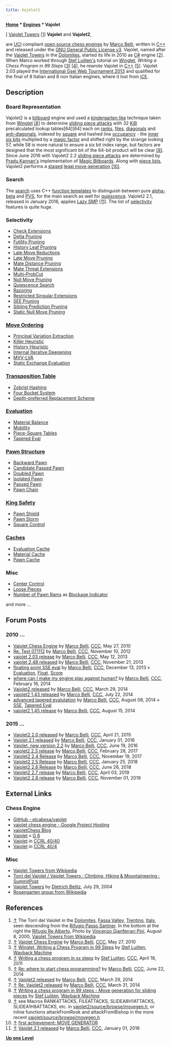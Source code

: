 ```yaml
---
title: Vajolet2
---
```

**[Home](Home "Home") \* [Engines](Engines "Engines") \* Vajolet**



[ [Vajolet Towers](https://en.wikipedia.org/wiki/Vajolet_Towers) <a id="cite-note-1" href="#cite-ref-1">[1]</a>
**Vajolet** and **Vajolet2**,  

are [UCI](UCI "UCI") compliant [open source chess engines](Category:Open_Source "Category:Open Source") by [Marco Belli](Marco_Belli "Marco Belli"), written in [C++](Cpp "Cpp") and released under the [GNU General Public License v3](Free_Software_Foundation#GPL "Free Software Foundation"). Vajolet, named after the [Vajolet Towers](https://en.wikipedia.org/wiki/Vajolet_Towers) in the [Dolomites](https://en.wikipedia.org/wiki/Dolomites), started its life in 2010 as [C#](C_sharp "C sharp") engine <a id="cite-note-2" href="#cite-ref-2">[2]</a>. When Marco worked through [Stef Luijten's](index.php?title=Stef_Luijten&action=edit&redlink=1 "Stef Luijten (page does not exist)") tutorial on [Winglet](Winglet "Winglet"), *Writing a Chess Program in 99 Steps* <a id="cite-note-3" href="#cite-ref-3">[3]</a> <a id="cite-note-4" href="#cite-ref-4">[4]</a>, he rewrote Vajolet in [C++](Cpp "Cpp") <a id="cite-note-5" href="#cite-ref-5">[5]</a>. Vajolet 2.03 played the [International Gsei Web Tournament 2013](IGWT_2013 "IGWT 2013") and qualified for the final of 8 Italian and 8 non Italian engines, where it lost from [iCE](ICE "ICE"). 



## Description


### Board Representation


Vajolet2 is a [bitboard](Bitboards "Bitboards") engine and used a [kindergarten like](Kindergarten_Bitboards "Kindergarten Bitboards") technique taken from [Winglet](Winglet "Winglet") <a id="cite-note-8" href="#cite-ref-8">[8]</a> to determine [sliding piece attacks](Sliding_Piece_Attacks "Sliding Piece Attacks") with 32 [KiB](https://en.wikipedia.org/wiki/Kibibyte) precalculated lookup tables[64][64] each on [ranks](Ranks "Ranks"), [files](Files "Files"), [diagonals](Diagonals "Diagonals") and [anti-diagonals](Anti-Diagonals "Anti-Diagonals"), indexed by [square](Squares "Squares") and hashed line [occupancy](Occupancy "Occupancy") - the [inner six bits](First_Rank_Attacks#TheOuterSquares "First Rank Attacks") multiplied by a [magic factor](Magic_Bitboards "Magic Bitboards") and shifted right by the strange looking 57, while 58 is more natural to ensure a six bit index range, but factors are designed that the most significant bit of the 64-bit product will be clear <a id="cite-note-9" href="#cite-ref-9">[9]</a>. Since June 2016 with Vajolet2 2.2 [sliding piece attacks](Sliding_Piece_Attacks "Sliding Piece Attacks") are determined by [Pradu Kannan's](Pradu_Kannan "Pradu Kannan") implementation of [Magic Bitboards](Magic_Bitboards "Magic Bitboards"). Along with [piece lists](Piece-Lists "Piece-Lists"), Vajolet2 performs a [staged](Move_Generation#Staged "Move Generation") [legal move generation](Move_Generation#Legal "Move Generation") <a id="cite-note-10" href="#cite-ref-10">[10]</a>. 



### Search


The [search](Search "Search") uses C++ [function templates](https://en.wikipedia.org/wiki/Template_%28C%2B%2B%29#Function_templates) to distinguish between pure [alpha-beta](Alpha-Beta "Alpha-Beta") and [PVS](Principal_Variation_Search "Principal Variation Search"), for the main search as well for [quiescence](Quiescence_Search "Quiescence Search"). Vajolet2 2.1, released in January 2016, applies [Lazy SMP](Lazy_SMP "Lazy SMP") <a id="cite-note-11" href="#cite-ref-11">[11]</a>. The list of [selectivity](Selectivity "Selectivity") features is quite huge.



### Selectivity


* [Check Extensions](Check_Extensions "Check Extensions")
* [Delta Pruning](Delta_Pruning "Delta Pruning")
* [Futility Pruning](Futility_Pruning "Futility Pruning")
* [History Leaf Pruning](History_Leaf_Pruning "History Leaf Pruning")
* [Late Move Reductions](Late_Move_Reductions "Late Move Reductions")
* [Late Move Pruning](Futility_Pruning#MoveCountBasedPruning "Futility Pruning")
* [Mate Distance Pruning](Mate_Distance_Pruning "Mate Distance Pruning")
* [Mate Threat Extensions](Mate_Threat_Extensions "Mate Threat Extensions")
* [Multi–ProbCut](ProbCut#MPC "ProbCut")
* [Null Move Pruning](Null_Move_Pruning "Null Move Pruning")
* [Quiescence Search](Quiescence_Search "Quiescence Search")
* [Razoring](Razoring "Razoring")
* [Restricted Singular Extensions](Singular_Extensions#RestrictedSE "Singular Extensions")
* [SEE Pruning](Static_Exchange_Evaluation "Static Exchange Evaluation")
* [Sibling Prediction Pruning](Sibling_Prediction_Pruning "Sibling Prediction Pruning")
* [Static Null Move Pruning](Reverse_Futility_Pruning "Reverse Futility Pruning")


### [Move Ordering](Move_Ordering "Move Ordering")


* [Principal Variation Extraction](Principal_Variation "Principal Variation")
* [Killer Heuristic](Killer_Heuristic "Killer Heuristic")
* [History Heuristic](History_Heuristic "History Heuristic")
* [Internal Iterative Deepening](Internal_Iterative_Deepening "Internal Iterative Deepening")
* [MVV-LVA](MVV-LVA "MVV-LVA")
* [Static Exchange Evaluation](Static_Exchange_Evaluation "Static Exchange Evaluation")


### [Transposition Table](Transposition_Table "Transposition Table")


* [Zobrist Hashing](Zobrist_Hashing "Zobrist Hashing")
* [Four Bucket System](Transposition_Table#Bucket "Transposition Table")
* [Depth-preferred Replacement Scheme](Transposition_Table#ReplacementStrategies "Transposition Table")


### [Evaluation](Evaluation "Evaluation")


* [Material Balance](Material#Balance "Material")
* [Mobility](Mobility "Mobility")
* [Piece-Square Tables](Piece-Square_Tables "Piece-Square Tables")
* [Tapered Eval](Tapered_Eval "Tapered Eval")


### [Pawn Structure](Pawn_Structure "Pawn Structure")


* [Backward Pawn](Backward_Pawn "Backward Pawn")
* [Candidate Passed Pawn](Candidate_Passed_Pawn "Candidate Passed Pawn")
* [Doubled Pawn](Doubled_Pawn "Doubled Pawn")
* [Isolated Pawn](Isolated_Pawn "Isolated Pawn")
* [Passed Pawn](Passed_Pawn "Passed Pawn")
* [Pawn Chain](Pawn_Chain "Pawn Chain")


### [King Safety](King_Safety "King Safety")


* [Pawn Shield](King_Safety#PawnShield "King Safety")
* [Pawn Storm](King_Safety#PawnStorm "King Safety")
* [Square Control](King_Safety#SquareControl "King Safety")


### [Caches](Hash_Table "Hash Table")


* [Evaluation Cache](Evaluation_Hash_Table "Evaluation Hash Table")
* [Material Cache](Material_Hash_Table "Material Hash Table")
* [Pawn Cache](Pawn_Hash_Table "Pawn Hash Table")


### Misc


* [Center Control](Center_Control "Center Control")
* [Loose Pieces](Loose_Piece "Loose Piece")
* [Number of Pawn Rams](Pawn_Rams_(Bitboards) "Pawn Rams (Bitboards)") as [Blockage Indicator](Blockage_Detection "Blockage Detection")


 and more ...
## Forum Posts


### 2010 ...


* [Vajolet Chess Engine](http://www.talkchess.com/forum/viewtopic.php?t=34545) by [Marco Belli](Marco_Belli "Marco Belli"), [CCC](CCC "CCC"), May 27, 2010
* [Re: Test 071112](http://www.talkchess.com/forum/viewtopic.php?t=45918&start=4) by [Marco Belli](Marco_Belli "Marco Belli"), [CCC](CCC "CCC"), November 10, 2012
* [vajolet 2.03 release](http://www.talkchess.com/forum/viewtopic.php?t=47974) by [Marco Belli](Marco_Belli "Marco Belli"), [CCC](CCC "CCC"), May 12, 2013
* [vajolet 2.48 released](http://www.talkchess.com/forum/viewtopic.php?t=50170) by [Marco Belli](Marco_Belli "Marco Belli"), [CCC](CCC "CCC"), November 21, 2013
* [floating point SSE eval](http://www.talkchess.com/forum/viewtopic.php?t=50472) by [Marco Belli](Marco_Belli "Marco Belli"), [CCC](CCC "CCC"), December 13, 2013 » [Evaluation](Evaluation "Evaluation"), [Float](Float "Float"), [Score](Score "Score")
* [where can I make my engine play against human?](http://www.talkchess.com/forum/viewtopic.php?t=51302) by [Marco Belli](Marco_Belli "Marco Belli"), [CCC](CCC "CCC"), February 16, 2014
* [Vajolet2 released](http://www.talkchess.com/forum/viewtopic.php?t=51786) by [Marco Belli](Marco_Belli "Marco Belli"), [CCC](CCC "CCC"), March 29, 2014
* [vajolet2 1.43 released](http://www.talkchess.com/forum/viewtopic.php?t=53048) by [Marco Belli](Marco_Belli "Marco Belli"), [CCC](CCC "CCC"), July 22, 2014
* [advanced tapered evalutation](http://www.talkchess.com/forum/viewtopic.php?t=53220) by [Marco Belli](Marco_Belli "Marco Belli"), [CCC](CCC "CCC"), August 08, 2014 » [SSE](SSE "SSE"), [Tapered Eval](Tapered_Eval "Tapered Eval")
* [vajolet2 1.45 release](http://www.talkchess.com/forum/viewtopic.php?t=53299) by [Marco Belli](Marco_Belli "Marco Belli"), [CCC](CCC "CCC"), August 15, 2014


### 2015 ...


* [Vajolet2 2.0 released](http://www.talkchess.com/forum/viewtopic.php?t=56086) by [Marco Belli](Marco_Belli "Marco Belli"), [CCC](CCC "CCC"), April 21, 2015
* [Vajolet 2.1 released](http://www.talkchess.com/forum/viewtopic.php?t=58762) by [Marco Belli](Marco_Belli "Marco Belli"), [CCC](CCC "CCC"), January 01, 2016
* [Vajolet, new version 2.2](http://www.talkchess.com/forum/viewtopic.php?t=60535) by [Marco Belli](Marco_Belli "Marco Belli"), [CCC](CCC "CCC"), June 19, 2016
* [vajolet2 2.3 release](http://www.talkchess.com/forum/viewtopic.php?t=63301) by [Marco Belli](Marco_Belli "Marco Belli"), [CCC](CCC "CCC"), February 28, 2017
* [Vajolet2 2.4 Release](http://www.talkchess.com/forum/viewtopic.php?t=65770) by [Marco Belli](Marco_Belli "Marco Belli"), [CCC](CCC "CCC"), November 19, 2017
* [Vajolet2 2.5 Release](http://www.talkchess.com/forum/viewtopic.php?t=66412) by [Marco Belli](Marco_Belli "Marco Belli"), [CCC](CCC "CCC"), January 25, 2018
* [Vajolet2 2.6 Release](http://www.talkchess.com/forum3/viewtopic.php?f=2&t=67828) by [Marco Belli](Marco_Belli "Marco Belli"), [CCC](CCC "CCC"), June 26, 2018
* [Vajolet2 2.7 release](http://www.talkchess.com/forum3/viewtopic.php?f=2&t=70403) by [Marco Belli](Marco_Belli "Marco Belli"), [CCC](CCC "CCC"), April 03, 2019
* [Vajolet2 2.8 release](http://www.talkchess.com/forum3/viewtopic.php?f=2&t=72225) by [Marco Belli](Marco_Belli "Marco Belli"), [CCC](CCC "CCC"), November 01, 2019


## External Links


### Chess Engine


* [GitHub - elcabesa/vajolet](https://github.com/elcabesa/vajolet/)
* [vajolet chess engine - Google Project Hosting](https://code.google.com/p/vajolet/)
* [vajoletChess Blog](http://vajoletchess.blogspot.it/)
* [Vajolet](http://www.g-sei.org/category/chess-engines/vajolet/) « [G 6](G_6 "G 6")
* [Vajolet](http://www.computerchess.org.uk/ccrl/4040/cgi/compare_engines.cgi?family=Vajolet&print=Rating+list&print=Results+table&print=LOS+table&print=Ponder+hit+table&print=Eval+difference+table&print=Comopp+gamenum+table&print=Overlap+table&print=Score+with+common+opponents) in [CCRL 40/40](CCRL "CCRL")
* [Vajolet](http://www.computerchess.org.uk/ccrl/404/cgi/compare_engines.cgi?family=Vajolet&print=Rating+list&print=Results+table&print=LOS+table&print=Ponder+hit+table&print=Eval+difference+table&print=Comopp+gamenum+table&print=Overlap+table&print=Score+with+common+opponents) in [CCRL 40/4](CCRL "CCRL")


### Misc


* [Vajolet Towers from Wikipedia](https://en.wikipedia.org/wiki/Vajolet_Towers)
* [Torri del Vajolet / Vajolet Towers : Climbing, Hiking & Mountaineering : SummitPost](http://www.summitpost.org/torri-del-vajolet-vajolet-towers/150951)
* [Vajolet Towers](http://physics-server.uoregon.edu/~belitz/db_virtual/db_climbing/peaks/vajolet_towers.html) by [Dietrich Belitz](http://physics-server.uoregon.edu/~belitz/), July 29, 2004
* [Rosengarten group from Wikipedia](https://en.wikipedia.org/wiki/Rosengarten_group)


## References


1. <a id="cite-ref-1" href="#cite-note-1">↑</a> The Torri del Vaiolet in the [Dolomites](https://en.wikipedia.org/wiki/Dolomites), [Fassa Valley](https://en.wikipedia.org/w/index.php?title=Fassa_Valley), [Trentino](https://en.wikipedia.org/wiki/Trentino), [Italy](https://en.wikipedia.org/wiki/Italy), seen descending from the [Rifugio Passo Santner](https://it.wikipedia.org/wiki/Rifugio_Passo_Santner). In the bottom at the right the [Rifugio Re Alberto](https://it.wikipedia.org/wiki/Rifugio_Re_Alberto), Photo by [Vincenzo Gianferrari Pini](http://commons.wikimedia.org/wiki/User:Vincenzo_Gianferrari_Pini), August 8, 2000, [Vajolet Towers from Wikipedia](https://en.wikipedia.org/wiki/Vajolet_Towers)
2. <a id="cite-ref-2" href="#cite-note-2">↑</a> [Vajolet Chess Engine](http://www.talkchess.com/forum/viewtopic.php?t=34545) by [Marco Belli](Marco_Belli "Marco Belli"), [CCC](CCC "CCC"), May 27, 2010
3. <a id="cite-ref-3" href="#cite-note-3">↑</a> [Winglet, Writing a Chess Program in 99 Steps](http://web.archive.org/web/20120621100214/http://www.sluijten.com/winglet/) by [Stef Luijten](index.php?title=Stef_Luijten&action=edit&redlink=1 "Stef Luijten (page does not exist)"), [Wayback Machine](https://en.wikipedia.org/wiki/Wayback_Machine)
4. <a id="cite-ref-4" href="#cite-note-4">↑</a> [Writing a chess program in xx steps](http://www.talkchess.com/forum/viewtopic.php?t=38787) by [Stef Luijten](index.php?title=Stef_Luijten&action=edit&redlink=1 "Stef Luijten (page does not exist)"), [CCC](CCC "CCC"), April 18, 2011
5. <a id="cite-ref-5" href="#cite-note-5">↑</a> [Re: where to start chess programming?](http://www.talkchess.com/forum/viewtopic.php?t=52709&start=18) by [Marco Belli](Marco_Belli "Marco Belli"), [CCC](CCC "CCC"), June 22, 2014
6. <a id="cite-ref-6" href="#cite-note-6">↑</a> [Vajolet2 released](http://www.talkchess.com/forum/viewtopic.php?t=51786) by [Marco Belli](Marco_Belli "Marco Belli"), [CCC](CCC "CCC"), March 29, 2014
7. <a id="cite-ref-7" href="#cite-note-7">↑</a> [Re: Vajolet2 released](http://www.talkchess.com/forum/viewtopic.php?t=51786&start=22) by [Marco Belli](Marco_Belli "Marco Belli"), [CCC](CCC "CCC"), March 31, 2014
8. <a id="cite-ref-8" href="#cite-note-8">↑</a> [Writing a chess program in 99 steps - Move generation for sliding pieces](http://web.archive.org/web/20120621060943/http://www.sluijten.com/winglet/11movegen03.htm#Move_generation_for_sliding_pieces_-_magic_bitboards_) by [Stef Luijten](index.php?title=Stef_Luijten&action=edit&redlink=1 "Stef Luijten (page does not exist)"), [Wayback Machine](https://en.wikipedia.org/wiki/Wayback_Machine)
9. <a id="cite-ref-9" href="#cite-note-9">↑</a> see Macros RANKATTACKS, FILEATTACKS, SLIDEA8H1ATTACKS, SLIDEA1H8ATTACKS, etc. in [vajolet2/source/browse/movegen.h](https://code.google.com/p/vajolet2/source/browse/movegen.h), or inline functions attackFromRook and attackFromBishop in the more recent [vajolet/source/browse/movegen.h](https://code.google.com/p/vajolet/source/browse/movegen.h)
10. <a id="cite-ref-10" href="#cite-note-10">↑</a> [first achievement: MOVE GENERATOR](http://vajoletchess.blogspot.it/2013/11/first-achievement-move-generator.html)
11. <a id="cite-ref-11" href="#cite-note-11">↑</a> [Vajolet 2.1 released](http://www.talkchess.com/forum/viewtopic.php?t=58762) by [Marco Belli](Marco_Belli "Marco Belli"), [CCC](CCC "CCC"), January 01, 2016

**[Up one Level](Engines "Engines")**







 
